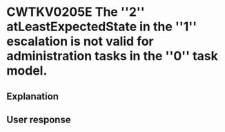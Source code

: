 # CWTKV0205E The ''2'' atLeastExpectedState in the ''1'' escalation is not valid for administration tasks in the ''0'' task model.

## Explanation

## User response